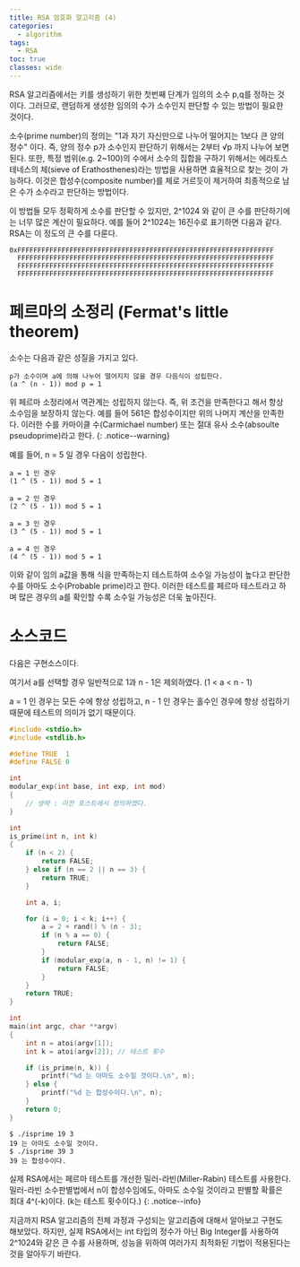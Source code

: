 ```yaml
---
title: RSA 암호화 알고리즘 (4)
categories:
  - algorithm
tags:
  - RSA
toc: true
classes: wide
---
```


RSA 알고리즘에서는 키를 생성하기 위한 첫번째 단계가 임의의 소수 p,q를 정하는 것이다.
그러므로, 랜덤하게 생성한 임의의 수가 소수인지 판단할 수 있는 방법이 필요한 것이다.

소수(prime number)의 정의는 "1과 자기 자신만으로 나누어 떨어지는 1보다 큰 양의 정수" 이다.
즉, 양의 정수 p가 소수인지 판단하기 위해서는 2부터 √p 까지 나누어 보면 된다.
또한, 특정 범위(e.g. 2~100)의 수에서 소수의 집합을 구하기 위해서는 에라토스테네스의 체(sieve of Erathosthenes)라는 방법을 사용하면 효율적으로 찾는 것이 가능하다.
이것은 합성수(composite number)를 체로 거르듯이 제거하여 최종적으로 남은 수가 소수라고 판단하는 방법이다.

이 방법들 모두 정확하게 소수를 판단할 수 있지만, 2^1024 와 같이 큰 수를 판단하기에는 너무 많은 계산이 필요하다.
예를 들어 2^1024는 16진수로 표기하면 다음과 같다. RSA는 이 정도의 큰 수를 다룬다.

```
0xFFFFFFFFFFFFFFFFFFFFFFFFFFFFFFFFFFFFFFFFFFFFFFFFFFFFFFFFFFFFFFFF
  FFFFFFFFFFFFFFFFFFFFFFFFFFFFFFFFFFFFFFFFFFFFFFFFFFFFFFFFFFFFFFFF
  FFFFFFFFFFFFFFFFFFFFFFFFFFFFFFFFFFFFFFFFFFFFFFFFFFFFFFFFFFFFFFFF
  FFFFFFFFFFFFFFFFFFFFFFFFFFFFFFFFFFFFFFFFFFFFFFFFFFFFFFFFFFFFFFFF
```

# 페르마의 소정리 (Fermat's little theorem)

소수는 다음과 같은 성질을 가지고 있다.

```
p가 소수이며 a에 의해 나누어 떨어지지 않을 경우 다음식이 성립한다.
(a ^ (n - 1)) mod p = 1
```

위 페르마 소정리에서 역관계는 성립하지 않는다. 즉, 위 조건을 만족한다고 해서 항상 소수임을 보장하지 않는다.
예를 들어 561은 합성수이지만 위의 나머지 계산을 만족한다. 이러한 수를 카마이클 수(Carmichael number) 또는 절대 유사 소수(absoulte pseudoprime)라고 한다.
{: .notice--warning}


예를 들어, n = 5 일 경우 다음이 성립한다.

```
a = 1 인 경우
(1 ^ (5 - 1)) mod 5 = 1

a = 2 인 경우
(2 ^ (5 - 1)) mod 5 = 1

a = 3 인 경우
(3 ^ (5 - 1)) mod 5 = 1

a = 4 인 경우
(4 ^ (5 - 1)) mod 5 = 1

```

이와 같이 임의 a값을 통해 식을 만족하는지 테스트하여 소수일 가능성이 높다고 판단한 수를 아마도 소수(Probable prime)라고 한다.
이러한 테스트를 페르마 테스트라고 하며 많은 경우의 a를 확인할 수록 소수일 가능성은 더욱 높아진다.

# 소스코드

다음은 구현소스이다.

여기서 a를 선택할 경우 일반적으로 1과 n - 1은 제외하였다. (1 < a < n - 1)

a = 1 인 경우는 모든 수에 항상 성립하고, n - 1 인 경우는 홀수인 경우에 항상 성립하기 때문에 테스트의 의미가 없기 때문이다.

```c
#include <stdio.h>
#include <stdlib.h>

#define TRUE  1
#define FALSE 0

int
modular_exp(int base, int exp, int mod)
{
    // 생략 : 이전 포스트에서 정의하였다.
}

int
is_prime(int n, int k)
{  
    if (n < 2) {   
        return FALSE; 
    } else if (n == 2 || n == 3) {
        return TRUE; 
    }   

    int a, i;

    for (i = 0; i < k; i++) {
        a = 2 + rand() % (n - 3); 
        if (n % a == 0) {
            return FALSE;
        }   
        if (modular_exp(a, n - 1, n) != 1) {   
            return FALSE;
        }   
    }   
    return TRUE;
}

int
main(int argc, char **argv)
{
    int n = atoi(argv[1]);
    int k = atoi(argv[2]); // 테스트 횟수

    if (is_prime(n, k)) {
        printf("%d 는 아마도 소수일 것이다.\n", n);
    } else {
        printf("%d 는 합성수이다.\n", n);
    }
    return 0;
}
```
```
$ ./isprime 19 3
19 는 아마도 소수일 것이다.
$ ./isprime 39 3
39 는 합성수이다.
```

실제 RSA에서는 페르마 테스트를 개선한 밀러-라빈(Miller-Rabin) 테스트를 사용한다.
밀러-라빈 소수판별법에서 n이 합성수임에도, 아마도 소수일 것이라고 판별할 확률은 최대 4^(-k)이다.
(k는 테스트 횟수이다.)
{: .notice--info}

지금까지 RSA 알고리즘의 전체 과정과 구성되는 알고리즘에 대해서 알아보고 구현도 해보았다.
하지만, 실제 RSA에서는 int 타입의 정수가 아닌 Big Integer를 사용하여 2^1024와 같은 큰 수를 사용하며,
성능을 위하여 여러가지 최적화된 기법이 적용된다는 것을 알아두기 바란다.
